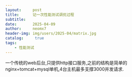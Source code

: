 ```yaml
---
layout:     post
title:      记一次性能测试调优过程
subtitle:   
date:       2025-04-09
author:     neomx7
header-img: img/users/2025-04/matrix.jpg
catalog: 	 true
tags:
    - 性能测试
---
```

一个传统的web后台,只提供http接口服务,之前的结构是简单的nginx+tomcat+mysql单机,4台主机最多支撑3000并发请求.
